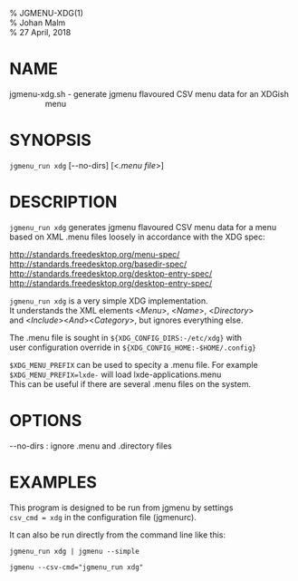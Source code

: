 % JGMENU-XDG(1)  
% Johan Malm  
% 27 April, 2018

# NAME

jgmenu-xdg.sh - generate jgmenu flavoured CSV menu data for an XDGish  
                menu  

# SYNOPSIS

`jgmenu_run xdg` \[--no-dirs] \[<*.menu file*>]

# DESCRIPTION

`jgmenu_run xdg` generates jgmenu flavoured CSV menu data for a menu  
based on XML .menu files loosely in accordance with the XDG spec:  

http://standards.freedesktop.org/menu-spec/  
http://standards.freedesktop.org/basedir-spec/  
http://standards.freedesktop.org/desktop-entry-spec/  
http://standards.freedesktop.org/desktop-entry-spec/  

`jgmenu_run xdg` is a very simple XDG implementation.  
It understands the XML elements <*Menu*>, <*Name*>, <*Directory*>  
and <*Include*><*And*><*Category*>, but ignores everything else.

The .menu file is sought in `${XDG_CONFIG_DIRS:-/etc/xdg}` with  
user configuration override in `${XDG_CONFIG_HOME:-$HOME/.config}`  

`$XDG_MENU_PREFIX` can be used to specity a .menu file. For example  
`$XDG_MENU_PREFIX=lxde-` will load lxde-applications.menu  
This can be useful if there are several .menu files on the system.  

# OPTIONS

\--no-dirs
:   ignore .menu and .directory files

# EXAMPLES

This program is designed to be run from jgmenu by settings  
`csv_cmd = xdg` in the configuration file (jgmenurc).  

It can also be run directly from the command line like this:  

    jgmenu_run xdg | jgmenu --simple

    jgmenu --csv-cmd="jgmenu_run xdg"
